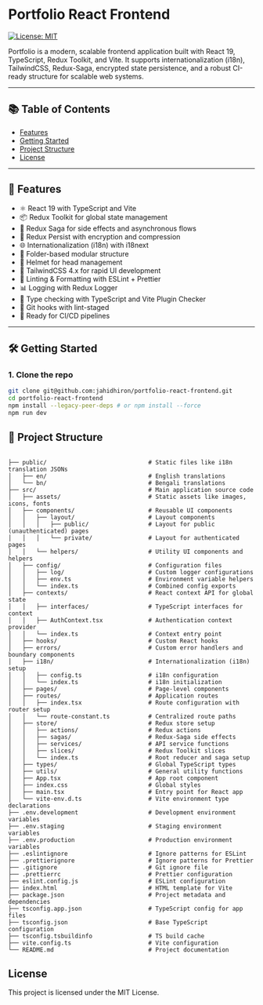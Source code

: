 # Portfolio React Frontend

[![License: MIT](https://img.shields.io/badge/License-MIT-yellow.svg)](https://opensource.org/licenses/MIT)

Portfolio is a modern, scalable frontend application built with React 19, TypeScript, Redux Toolkit, and Vite. It supports internationalization (i18n), TailwindCSS, Redux-Saga, encrypted state persistence, and a robust CI-ready structure for scalable web systems.

---

## 📚 Table of Contents

- [Features](#-features)
- [Getting Started](#️-getting-started)
- [Project Structure](#-project-structure)
- [License](#license)

---

## 🚀 Features

- ⚛️ React 19 with TypeScript and Vite
- 📦 Redux Toolkit for global state management
- 🧩 Redux Saga for side effects and asynchronous flows
- 🔐 Redux Persist with encryption and compression
- 🌐 Internationalization (i18n) with i18next
- 📂 Folder-based modular structure
- 🧠 Helmet for head management
- 💨 TailwindCSS 4.x for rapid UI development
- 🧼 Linting & Formatting with ESLint + Prettier
- 📊 Logging with Redux Logger
- 🧪 Type checking with TypeScript and Vite Plugin Checker
- 🚦 Git hooks with lint-staged
- 🔁 Ready for CI/CD pipelines

---

## 🛠️ Getting Started

### 1. Clone the repo

```bash
git clone git@github.com:jahidhiron/portfolio-react-frontend.git
cd portfolio-react-frontend
npm install --legacy-peer-deps # or npm install --force
npm run dev
```

## 📁 Project Structure

```

├── public/                             # Static files like i18n translation JSONs
│   ├── en/                             # English translations
│   └── bn/                             # Bengali translations
├── src/                                # Main application source code
│   ├── assets/                         # Static assets like images, icons, fonts
│   ├── components/                     # Reusable UI components
│   │   ├── layout/                     # Layout components
│   │   │   ├── public/                 # Layout for public (unauthenticated) pages
│   │   │   └── private/                # Layout for authenticated pages
│   │   └── helpers/                    # Utility UI components and helpers
│   ├── config/                         # Configuration files
│   │   ├── log/                        # Custom logger configurations
│   │   ├── env.ts                      # Environment variable helpers
│   │   └── index.ts                    # Combined config exports
│   ├── contexts/                       # React context API for global state
│   │   ├── interfaces/                 # TypeScript interfaces for context
│   │   ├── AuthContext.tsx             # Authentication context provider
│   │   └── index.ts                    # Context entry point
│   ├── hooks/                          # Custom React hooks
│   ├── errors/                         # Custom error handlers and boundary components
│   ├── i18n/                           # Internationalization (i18n) setup
│   │   ├── config.ts                   # i18n configuration
│   │   └── index.ts                    # i18n initialization
│   ├── pages/                          # Page-level components
│   ├── routes/                         # Application routes
│   │   ├── index.tsx                   # Route configuration with router setup
│   │   └── route-constant.ts           # Centralized route paths
│   ├── store/                          # Redux store setup
│   │   ├── actions/                    # Redux actions
│   │   ├── sagas/                      # Redux-Saga side effects
│   │   ├── services/                   # API service functions
│   │   ├── slices/                     # Redux Toolkit slices
│   │   └── index.ts                    # Root reducer and saga setup
│   ├── types/                          # Global TypeScript types
│   ├── utils/                          # General utility functions
│   ├── App.tsx                         # App root component
│   ├── index.css                       # Global styles
│   ├── main.tsx                        # Entry point for React app
│   └── vite-env.d.ts                   # Vite environment type declarations
├── .env.development                    # Development environment variables
├── .env.staging                        # Staging environment variables
├── .env.production                     # Production environment variables
├── .eslintignore                       # Ignore patterns for ESLint
├── .prettierignore                     # Ignore patterns for Prettier
├── .gitignore                          # Git ignore file
├── .prettierrc                         # Prettier configuration
├── eslint.config.js                    # ESLint configuration
├── index.html                          # HTML template for Vite
├── package.json                        # Project metadata and dependencies
├── tsconfig.app.json                   # TypeScript config for app files
├── tsconfig.json                       # Base TypeScript configuration
├── tsconfig.tsbuildinfo                # TS build cache
├── vite.config.ts                      # Vite configuration
└── README.md                           # Project documentation

```


## License

This project is licensed under the MIT License.
